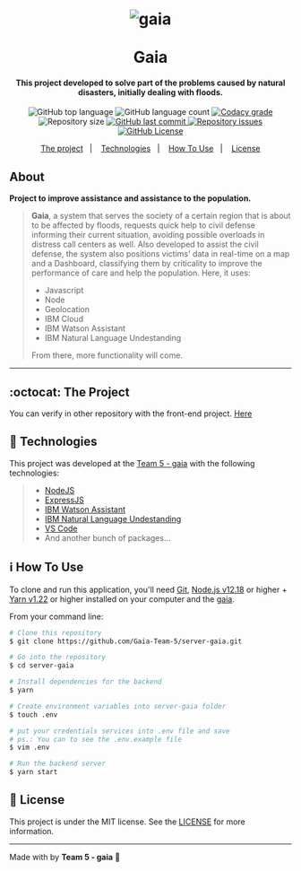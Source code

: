 <h1 align="center">
    <img alt="gaia" src="https://res.cloudinary.com/dy7l1wk3y/image/upload/v1596217412/gaia_capa_Prancheta_1_bg0zbd.png" />
    <br>
    <br>
    Gaia
    <br>
</h1>

<h4 align="center">
  This project developed to solve part of the problems caused by natural disasters, initially dealing with floods.
</h4>

<p align="center">
  <img alt="GitHub top language" src="https://img.shields.io/github/languages/top/Gaia-Team-5/server-gaia.svg">

  <img alt="GitHub language count" src="https://img.shields.io/github/languages/count/Gaia-Team-5/server-gaia.svg">

  <a href="https://www.codacy.com/app/Gaia-Team-5/server-gaia?utm_source=github.com&amp;utm_medium=referral&amp;utm_content=Gaia-Team-5/server-gaia&amp;utm_campaign=Badge_Grade">
    <img alt="Codacy grade" src="https://api.codacy.com/project/badge/Grade/691b85e51bf240b997ae6ff82ea41590">
  </a>

  <img alt="Repository size" src="https://img.shields.io/github/repo-size/Gaia-Team-5/server-gaia.svg">
  <a href="https://github.com/Gaia-Team-5/server-gaia/commits/master">
    <img alt="GitHub last commit" src="https://img.shields.io/github/last-commit/Gaia-Team-5/server-gaia.svg">
  </a>

  <a href="https://github.com/Gaia-Team-5/server-gaia/issues">
    <img alt="Repository issues" src="https://img.shields.io/github/issues/Gaia-Team-5/server-gaia.svg">
  </a>

  <a href="https://github.com/Gaia-Team-5/server-gaia/blob/master/LICENSE">
    <img alt="GitHub License" src="https://img.shields.io/github/license/Gaia-Team-5/server-gaia.svg">
  </a>
</p>

<p align="center">
  <a href="#octocat-the-project">The project</a>&nbsp;&nbsp;&nbsp;|&nbsp;&nbsp;&nbsp;
  <a href="#rocket-technologies">Technologies</a>&nbsp;&nbsp;&nbsp;|&nbsp;&nbsp;&nbsp;
  <a href="#information_source-how-to-use">How To Use</a>&nbsp;&nbsp;&nbsp;|&nbsp;&nbsp;&nbsp;
  <a href="#memo-license">License</a>
</p>

## About

**Project to improve assistance and assistance to the population.**
> **Gaia**, a system that serves the society of a certain region that is about to be affected by floods, requests quick help to civil defense informing their current situation, avoiding possible overloads in distress call centers as well. Also developed to assist the civil defense, the system also positions victims' data in real-time on a map and a Dashboard, classifying them by criticality to improve the performance of care and help the population. Here, it uses:
> - Javascript
> - Node
> - Geolocation
> - IBM Cloud
> - IBM Watson Assistant
> - IBM Natural Language Undestanding
>
> From there, more functionality will come.

---

## :octocat: The Project

You can verify in other repository with the front-end project. [Here](https://github.com/Gaia-Team-5/web-gaia)

## :rocket: Technologies

This project was developed at the [Team 5 - gaia](https://github.com/Gaia-Team-5) with the following technologies:

> - [NodeJS](https://nodejs.org)
> - [ExpressJS](https://expressjs.com/)
> - [IBM Watson Assistant](https://cloud.ibm.com/docs/assistant/getting-started.html#gettingstarted)
> - [IBM Natural Language Undestanding](https://cloud.ibm.com/docs/natural-language-understanding?topic=natural-language-understanding-getting-started)
> - [VS Code](https://code.visualstudio.com/)
> - And another bunch of packages...

## :information_source: How To Use

To clone and run this application, you'll need [Git](https://git-scm.com), [Node.js v12.18][nodejs] or higher + [Yarn v1.22][yarn] or higher installed on your computer and the [gaia](https://github.com/Gaia-Team-5/server-gaia).

From your command line:

```bash
# Clone this repository
$ git clone https://github.com/Gaia-Team-5/server-gaia.git

# Go into the repository
$ cd server-gaia

# Install dependencies for the backend
$ yarn

# Create environment variables into server-gaia folder
$ touch .env

# put your credentials services into .env file and save
# ps.: You can to see the .env.example file
$ vim .env

# Run the backend server
$ yarn start
```

## :memo: License

This project is under the MIT license. See the [LICENSE](https://github.com/Gaia-Team-5/server-gaia/blob/master/LICENSE) for more information.

---

Made with by **Team 5 - gaia** :wave:

[nodejs]: https://nodejs.org/
[yarn]: https://yarnpkg.com/
